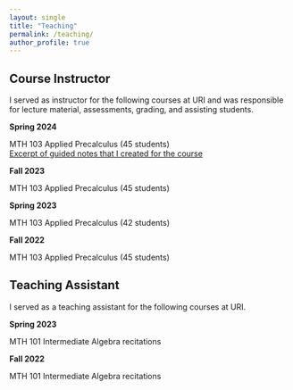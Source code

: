 ```yaml
---
layout: single
title: "Teaching"
permalink: /teaching/
author_profile: true
---
```




## Course Instructor

I served as instructor for the following courses at URI and was responsible for lecture material, assessments, grading, and assisting students.

<b>Spring 2024</b>

MTH 103 Applied Precalculus (45 students)<br/>
[Excerpt of guided notes that I created for the course](/files/mth103-sample-notes.pdf)

<b>Fall 2023</b>

MTH 103 Applied Precalculus (45 students)

<b>Spring 2023</b>

MTH 103 Applied Precalculus (42 students)

<b>Fall 2022</b>

MTH 103 Applied Precalculus (45 students)


## Teaching Assistant

I served as a teaching assistant for the following courses at URI.

<b>Spring 2023</b>

MTH 101 Intermediate Algebra recitations

<b>Fall 2022</b>

MTH 101 Intermediate Algebra recitations